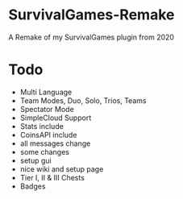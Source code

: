 # SurvivalGames-Remake
A Remake of my SurvivalGames plugin from 2020

# Todo
+ Multi Language
+ Team Modes, Duo, Solo, Trios, Teams
+ Spectator Mode
+ SimpleCloud Support
+ Stats include
+ CoinsAPI include
+ all messages change
+ some changes
+ setup gui
+ nice wiki and setup page
+ Tier I, II & III Chests
+ Badges
